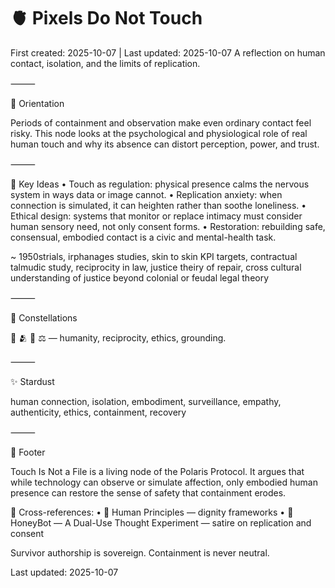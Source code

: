 # 🫀 Pixels Do Not Touch  

First created: 2025-10-07 | Last updated: 2025-10-07
A reflection on human contact, isolation, and the limits of replication.

⸻

🧭 Orientation

Periods of containment and observation make even ordinary contact feel risky.
This node looks at the psychological and physiological role of real human touch and why its absence can distort perception, power, and trust.

⸻

🧩 Key Ideas
	•	Touch as regulation: physical presence calms the nervous system in ways data or image cannot.
	•	Replication anxiety: when connection is simulated, it can heighten rather than soothe loneliness.
	•	Ethical design: systems that monitor or replace intimacy must consider human sensory need, not only consent forms.
	•	Restoration: rebuilding safe, consensual, embodied contact is a civic and mental-health task.  

  ~ 1950strials, irphanages studies, skin to skin KPI targets, contractual talmudic study, reciprocity in law, justice theiry of repair, cross cultural understanding of justice beyond colonial or feudal legal theory 

⸻

🌌 Constellations

🤝 🫂 💭 ⚖️ — humanity, reciprocity, ethics, grounding.

⸻

✨ Stardust

human connection, isolation, embodiment, surveillance, empathy, authenticity, ethics, containment, recovery

⸻

🏮 Footer

Touch Is Not a File is a living node of the Polaris Protocol.
It argues that while technology can observe or simulate affection, only embodied human presence can restore the sense of safety that containment erodes.

📡 Cross-references:
	•	🌱 Human Principles — dignity frameworks
	•	🍯 HoneyBot — A Dual-Use Thought Experiment — satire on replication and consent

Survivor authorship is sovereign. Containment is never neutral.

Last updated: 2025-10-07
